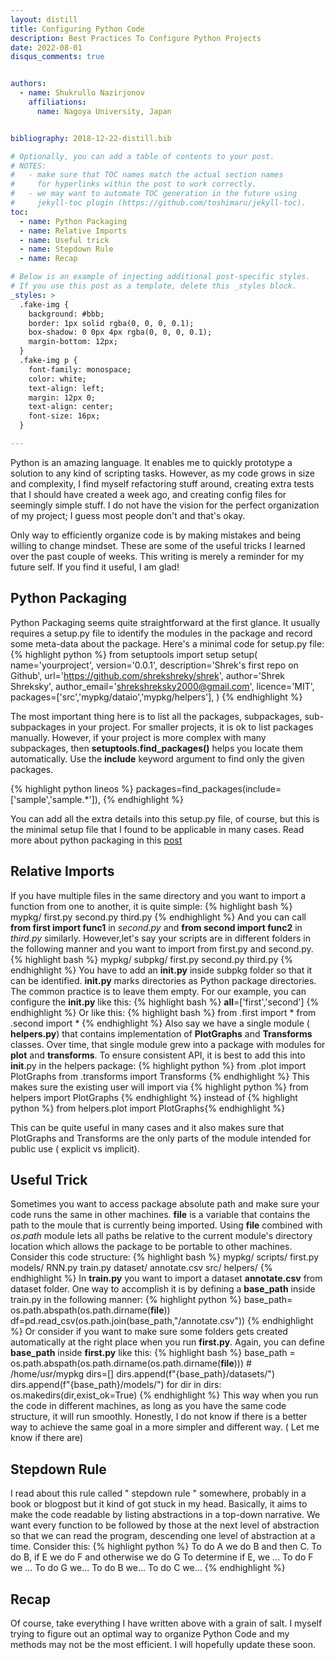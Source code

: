 ```yaml
---
layout: distill
title: Configuring Python Code
description: Best Practices To Configure Python Projects
date: 2022-08-01
disqus_comments: true


authors:
  - name: Shukrullo Nazirjonov
    affiliations:
      name: Nagoya University, Japan


bibliography: 2018-12-22-distill.bib

# Optionally, you can add a table of contents to your post.
# NOTES:
#   - make sure that TOC names match the actual section names
#     for hyperlinks within the post to work correctly.
#   - we may want to automate TOC generation in the future using
#     jekyll-toc plugin (https://github.com/toshimaru/jekyll-toc).
toc:
  - name: Python Packaging
  - name: Relative Imports
  - name: Useful trick
  - name: Stepdown Rule
  - name: Recap

# Below is an example of injecting additional post-specific styles.
# If you use this post as a template, delete this _styles block.
_styles: >
  .fake-img {
    background: #bbb;
    border: 1px solid rgba(0, 0, 0, 0.1);
    box-shadow: 0 0px 4px rgba(0, 0, 0, 0.1);
    margin-bottom: 12px;
  }
  .fake-img p {
    font-family: monospace;
    color: white;
    text-align: left;
    margin: 12px 0;
    text-align: center;
    font-size: 16px;
  }

---
```


Python is an amazing language. It enables me to quickly prototype a solution to any kind of scripting tasks.
However, as my code grows in size and complexity, I find myself refactoring stuff around, creating extra tests that I should have created a week ago, and creating config files for seemingly simple stuff. 
I do not have the vision for the perfect organization of my project; I guess most people don't and that's okay.  

Only way to efficiently organize code is by making mistakes and being willing to change mindset.
These are some of the useful tricks I learned over the past couple of weeks. This writing is merely a reminder for my future self. If you find it useful, I am glad!

## Python Packaging
Python Packaging seems quite straightforward at the first glance. It usually requires a setup.py file to identify the modules in the package and record some meta-data about the package. Here's a minimal code for setup.py file:
{% highlight python %}
from setuptools import setup
setup(
     name='yourproject',
     version='0.0.1',
     description='Shrek's first repo on Github',
     url='https://github.com/shrekshreky/shrek',
     author='Shrek Shreksky',
     author_email='shrekshreksky2000@gmail.com',
     licence='MIT',
     packages=['src','mypkg/dataio','mypkg/helpers'],
)
{% endhighlight %}

The most important thing here is to list all the packages, subpackages, sub-subpackages in your project. For smaller projects, it is ok to list packages manually. However, if your project is more complex with many subpackages, then **setuptools.find_packages()** helps you locate them automatically. Use the **include** keyword argument to find only the given packages.

{% highlight python lineos %}
packages=find_packages(include=['sample','sample.*']),
{% endhighlight %}

You can add all the extra details into this setup.py file, of course, but this is the minimal setup file that I found to be applicable in many cases. Read more about python packaging in this [post](https://packaging.python.org/en/latest/guides/distributing-packages-using-setuptools/#setup-args)

## Relative Imports
If you have multiple files in the same directory and you want to import a function from one to another, it is quite simple:
{% highlight bash %}
mypkg/
   first.py
   second.py
   third.py
{% endhighlight %}
And you can call **from first import func1** in _second.py_ and **from second import func2** in _third.py_ similarly.
However,let's say your scripts are in different folders in the following manner and you want to import from first.py and second.py. 
{% highlight bash %}
mypkg/
   subpkg/
     first.py
     second.py
    third.py
{% endhighlight %}
You have to add an **__init__.py** inside subpkg folder so that it can be identified. **__init__.py** marks directories as Python package directories. The common practice is to leave them empty. For our example, you can configure the **__init__.py** like this:
{% highlight bash %}
__all__=['first','second']
{% endhighlight %}
Or like this:
{% highlight bash %}
from .first import *
from .second import *
{% endhighlight %}
Also say we have a single module ( **helpers.py**) that contains implementation of **PlotGraphs** and **Transforms** classes. Over time, that single module grew into a package with modules for **plot** and **transforms**.
To ensure consistent API, it is best to add this into __init__.py in the helpers package:
{% highlight python %} 
from .plot import PlotGraphs
from .transforms import Transforms
{% endhighlight %}
This makes sure the existing user will import via {% highlight python %} from helpers import PlotGraphs {% endhighlight %} instead of {% highlight python %} from helpers.plot import PlotGraphs{% endhighlight %}

This can be quite useful in many cases and it also makes sure that PlotGraphs and Transforms are the only parts of the module intended for public use ( explicit vs implicit).
## Useful Trick
Sometimes you want to access package absolute path and make sure your code runs the same in other machines. __file__ is a variable that contains the path to the moule that is currently being imported. Using **__file__** combined with _os.path_ module lets all paths be relative to the current module's directory location which allows the package to be portable to other machines. Consider this code structure:
{% highlight bash %}
   mypkg/
     scripts/
       first.py
     models/
       RNN.py
       train.py
     dataset/
       annotate.csv
     src/
       helpers/
{% endhighlight %}
In **train.py** you want to import a dataset __annotate.csv__ from dataset folder.
One way to accomplish it is by defining a **base_path** inside train.py in the following manner:
{% highlight python %} 
base_path= os.path.abspath(os.path.dirname(__file__))
df=pd.read_csv(os.path.join(base_path,"/annotate.csv"))
{% endhighlight %}
Or consider if you want to make sure some folders gets created automatically at the right place when you run **first.py**. Again, you can define **base_path** inside **first.py** like this:
{% highlight bash %}
base_path = os.path.abspath(os.path.dirname(os.path.dirname(__file__))) # /home/usr/mypkg
dirs=[]
dirs.append(f"{base_path}/datasets/")
dirs.append(f"{base_path}/models/")
for dir in dirs: os.makedirs(dir,exist_ok=True)
{% endhighlight %}
This way when you run the code in different machines, as long as you have the same code structure, it will run smoothly.
Honestly, I do not know if there is a better way to achieve the same goal in a more simpler and different way. ( Let me know if there are)
## Stepdown Rule
I read about this rule called " stepdown rule " somewhere, probably in a book or blogpost but it kind of got stuck in my head. Basically, it aims to make the code readable by listing abstractions in a top-down narrative. We want every function to be followed by those at the next level of abstraction so that we can read the program, descending one level of abstraction at a time. Consider this:
{% highlight python %} 
   To do A we do B and then C.
   To do B, if E we do F and otherwise we do G 
   To determine if E, we …
   To do F we …
   To do G we...
   To do B we…
   To do C we…
{% endhighlight %}

## Recap
Of course, take everything I have written above with a grain of salt. I myself trying to figure out an optimal way to organize Python Code and my methods may not be the most efficient. I will hopefully update these soon.
